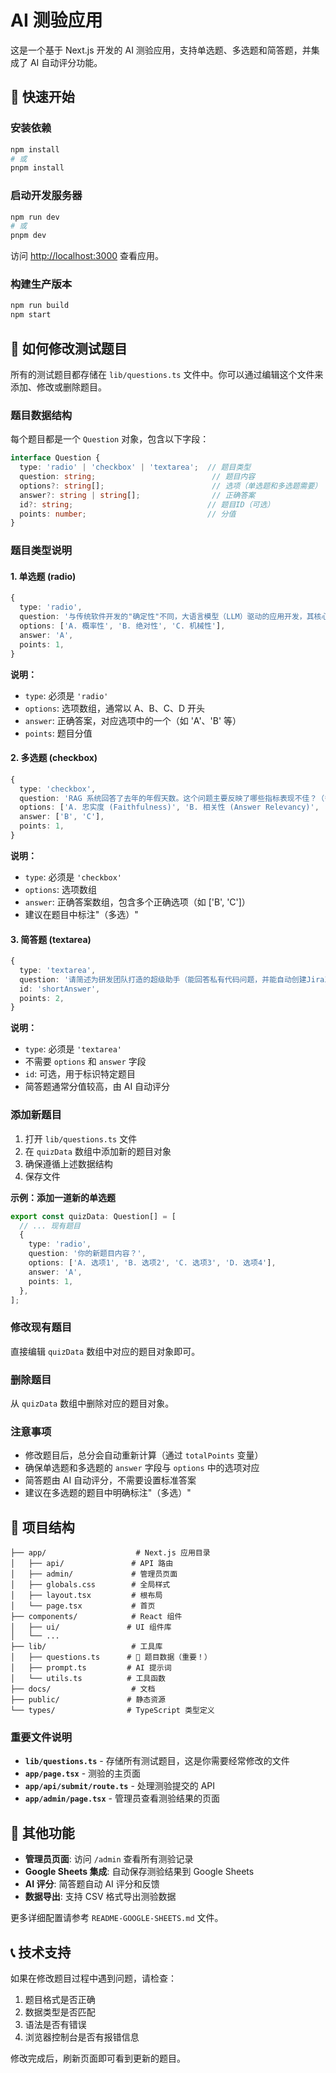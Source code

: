 # AI 测验应用

这是一个基于 Next.js 开发的 AI 测验应用，支持单选题、多选题和简答题，并集成了 AI 自动评分功能。

## 🚀 快速开始

### 安装依赖
```bash
npm install
# 或
pnpm install
```

### 启动开发服务器
```bash
npm run dev
# 或
pnpm dev
```

访问 [http://localhost:3000](http://localhost:3000) 查看应用。

### 构建生产版本
```bash
npm run build
npm start
```

## 📝 如何修改测试题目

所有的测试题目都存储在 `lib/questions.ts` 文件中。你可以通过编辑这个文件来添加、修改或删除题目。

### 题目数据结构

每个题目都是一个 `Question` 对象，包含以下字段：

```typescript
interface Question {
  type: 'radio' | 'checkbox' | 'textarea';  // 题目类型
  question: string;                          // 题目内容
  options?: string[];                        // 选项（单选题和多选题需要）
  answer?: string | string[];                // 正确答案
  id?: string;                              // 题目ID（可选）
  points: number;                           // 分值
}
```

### 题目类型说明

#### 1. 单选题 (radio)
```typescript
{
  type: 'radio',
  question: '与传统软件开发的"确定性"不同，大语言模型（LLM）驱动的应用开发，其核心特点是？',
  options: ['A. 概率性', 'B. 绝对性', 'C. 机械性'],
  answer: 'A',
  points: 1,
}
```

**说明：**
- `type`: 必须是 `'radio'`
- `options`: 选项数组，通常以 A、B、C、D 开头
- `answer`: 正确答案，对应选项中的一个（如 'A'、'B' 等）
- `points`: 题目分值

#### 2. 多选题 (checkbox)
```typescript
{
  type: 'checkbox',
  question: 'RAG 系统回答了去年的年假天数。这个问题主要反映了哪些指标表现不佳？（多选）',
  options: ['A. 忠实度 (Faithfulness)', 'B. 相关性 (Answer Relevancy)', 'C. 知识时效性 (Knowledge Timeliness)', 'D. API 延迟 (API Latency)'],
  answer: ['B', 'C'],
  points: 1,
}
```

**说明：**
- `type`: 必须是 `'checkbox'`
- `options`: 选项数组
- `answer`: 正确答案数组，包含多个正确选项（如 ['B', 'C']）
- 建议在题目中标注"（多选）"

#### 3. 简答题 (textarea)
```typescript
{
  type: 'textarea',
  question: '请简述为研发团队打造的超级助手（能回答私有代码问题，并能自动创建Jira工单）应该如何设计，并说明用到了哪些架构模式。',
  id: 'shortAnswer',
  points: 2,
}
```

**说明：**
- `type`: 必须是 `'textarea'`
- 不需要 `options` 和 `answer` 字段
- `id`: 可选，用于标识特定题目
- 简答题通常分值较高，由 AI 自动评分

### 添加新题目

1. 打开 `lib/questions.ts` 文件
2. 在 `quizData` 数组中添加新的题目对象
3. 确保遵循上述数据结构
4. 保存文件

**示例：添加一道新的单选题**
```typescript
export const quizData: Question[] = [
  // ... 现有题目
  {
    type: 'radio',
    question: '你的新题目内容？',
    options: ['A. 选项1', 'B. 选项2', 'C. 选项3', 'D. 选项4'],
    answer: 'A',
    points: 1,
  },
];
```

### 修改现有题目

直接编辑 `quizData` 数组中对应的题目对象即可。

### 删除题目

从 `quizData` 数组中删除对应的题目对象。

### 注意事项

- 修改题目后，总分会自动重新计算（通过 `totalPoints` 变量）
- 确保单选题和多选题的 `answer` 字段与 `options` 中的选项对应
- 简答题由 AI 自动评分，不需要设置标准答案
- 建议在多选题的题目中明确标注"（多选）"

## 📁 项目结构

```
├── app/                    # Next.js 应用目录
│   ├── api/               # API 路由
│   ├── admin/             # 管理员页面
│   ├── globals.css        # 全局样式
│   ├── layout.tsx         # 根布局
│   └── page.tsx           # 首页
├── components/            # React 组件
│   ├── ui/               # UI 组件库
│   └── ...
├── lib/                   # 工具库
│   ├── questions.ts      # 📝 题目数据（重要！）
│   ├── prompt.ts         # AI 提示词
│   └── utils.ts          # 工具函数
├── docs/                  # 文档
├── public/               # 静态资源
└── types/                # TypeScript 类型定义
```

### 重要文件说明

- **`lib/questions.ts`** - 存储所有测试题目，这是你需要经常修改的文件
- **`app/page.tsx`** - 测验的主页面
- **`app/api/submit/route.ts`** - 处理测验提交的 API
- **`app/admin/page.tsx`** - 管理员查看测验结果的页面

## 🔧 其他功能

- **管理员页面**: 访问 `/admin` 查看所有测验记录
- **Google Sheets 集成**: 自动保存测验结果到 Google Sheets
- **AI 评分**: 简答题自动 AI 评分和反馈
- **数据导出**: 支持 CSV 格式导出测验数据

更多详细配置请参考 `README-GOOGLE-SHEETS.md` 文件。

## 📞 技术支持

如果在修改题目过程中遇到问题，请检查：

1. 题目格式是否正确
2. 数据类型是否匹配
3. 语法是否有错误
4. 浏览器控制台是否有报错信息

修改完成后，刷新页面即可看到更新的题目。